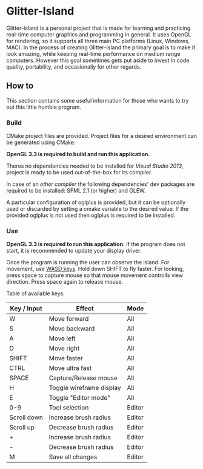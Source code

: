 
Glitter-Island
==============

Glitter-Island is a personal project that is made for learning and practicing
real-time computer graphics and programming in general. It uses OpenGL for rendering, 
so it supports all three main PC platforms (Linux, Windows, MAC). In the process of 
creating Glitter-Island the primary goal is to make it look amazing, while 
keeping real-time performance on medium range computers. However this goal 
sometimes gets put aside to invest in code quality, portability, and 
occasionally for other regards.

## How to

This section contains some useful information for those who wants to 
try out this little humble program.

### Build

CMake project files are provided. Project files for a desired environment 
can be generated using CMake.

**OpenGL 3.3 is required to build and run this application.**

Theres no dependencies needed to be installed for _Visual Studio 2013_, project is 
ready to be used out-of-the-box for its compiler.

In case of an _other compiler_ the following dependencies' dev packages are required to be installed:
SFML 2.1 (or higher) and GLEW.

A particular configuration of oglplus is provided, but it can be optionally used or 
discarded by setting a cmake variable to the desired value. If the provided oglplus 
is not used then oglplus is required to be installed.

### Use

**OpenGL 3.3 is required to run this application.** If the program does not start, 
it is recommended to update your display driver.

Once the program is running the user can observe the island. 
For movement, use [WASD keys](https://en.wikipedia.org/wiki/Arrow_keys#WASD_keys). 
Hold down SHIFT to fly faster. For looking, press space to capture mouse so that mouse movement 
controlls view direction. Press space again to release mouse. 

Table of available keys:

| Key / Input | Effect                        | Mode   |
|-------------|-------------------------------|--------|
| W           | Move forward                  | All    |
| S           | Move backward                 | All    |
| A           | Move left                     | All    |
| D           | Move right                    | All    |
| SHIFT       | Move faster                   | All    |
| CTRL        | Move ultra fast               | All    |
| SPACE       | Capture/Release mouse         | All    |
| H           | Toggle wireframe display      | All    |
| E           | Toggle "Editor mode"          | All    |
| 0-9         | Tool selection                | Editor |
| Scroll down | Increase brush radius         | Editor |
| Scroll up   | Decrease brush radius         | Editor |
| +           | Increase brush radius         | Editor |
| -           | Decrease brush radius         | Editor |
| M           | Save all changes              | Editor |